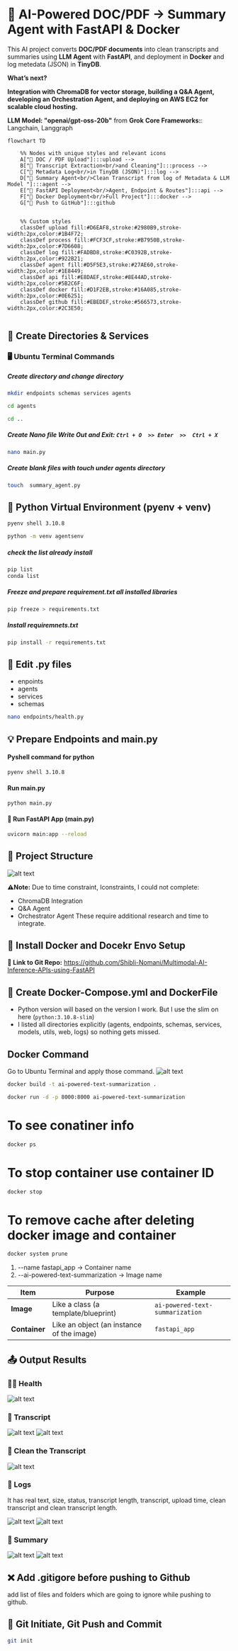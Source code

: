 #  🤖 AI-Powered DOC/PDF → Summary Agent with FastAPI & Docker
This AI project converts **DOC/PDF documents** into clean transcripts and summaries using  **LLM Agent** with **FastAPI**, and deployment in **Docker** and log metedata (JSON) in **TinyDB**.  

**What’s next?**

**Integration with ChromaDB for vector storage, building a Q&A Agent, developing an Orchestration Agent, and deploying on AWS EC2 for scalable cloud hosting.**

**LLM Model: "openai/gpt-oss-20b"** from **Grok**
**Core Frameworks:**: Langchain, Langgraph

```mermaid
flowchart TD

    %% Nodes with unique styles and relevant icons
    A["📄 DOC / PDF Upload"]:::upload --> 
    B["📝 Transcript Extraction<br/>and Cleaning"]:::process -->
    C["🧾 Metadata Log<br/>in TinyDB (JSON)"]:::log -->
    D["🧠 Summary Agent<br/>Clean Transcript from log of Metadata & LLM Model "]:::agent -->
    E["🚀 FastAPI Deployment<br/>Agent, Endpoint & Routes"]:::api -->
    F["🐳 Docker Deployment<br/>Full Project"]:::docker -->
    G["🔁 Push to GitHub"]:::github 
   

    %% Custom styles
    classDef upload fill:#D6EAF8,stroke:#2980B9,stroke-width:2px,color:#1B4F72;
    classDef process fill:#FCF3CF,stroke:#B7950B,stroke-width:2px,color:#7D6608;
    classDef log fill:#FADBD8,stroke:#C0392B,stroke-width:2px,color:#922B21;
    classDef agent fill:#D5F5E3,stroke:#27AE60,stroke-width:2px,color:#1E8449;
    classDef api fill:#E8DAEF,stroke:#8E44AD,stroke-width:2px,color:#5B2C6F;
    classDef docker fill:#D1F2EB,stroke:#16A085,stroke-width:2px,color:#0E6251;
    classDef github fill:#EBEDEF,stroke:#566573,stroke-width:2px,color:#2C3E50;


```
## 📂 Create Directories & Services

### 🖥️ Ubuntu Terminal Commands

##### Create directory and change directory
```sh
mkdir endpoints schemas services agents
```
```sh
cd agents
```
```sh
cd ..
```

##### Create Nano file Write Out and Exit: `Ctrl + O  >> Enter  >>  Ctrl + X`
```sh
nano main.py
```
##### Create blank files with touch under agents directory
```sh
touch  summary_agent.py 
```
## 🐍 Python Virtual Environment (pyenv + venv)
```sh
pyenv shell 3.10.8
```
```sh
python -m venv agentsenv
```

##### check the list already install
```sh
pip list
conda list
```
#####  Freeze and prepare requirement.txt all installed libraries
```sh
pip freeze > requirements.txt
```
##### Install requiremnets.txt
```sh
pip install -r requirements.txt
```

## 📝 Edit .py files

- enpoints
- agents
- services
- schemas

```sh
nano endpoints/health.py
```
## 💡 Prepare Endpoints and main.py

#### Pyshell command for python
```sh
pyenv shell 3.10.8 
```
#### Run main.py
```sh
python main.py
```
#### 🚀 Run FastAPI App (main.py)
```sh
uvicorn main:app --reload
```
## 📁 Project Structure

![alt text](screenshots/workflow.png)


**⚠️Note:** Due to time constraint, Iconstraints, I could not complete:

- ChromaDB Integration
- Q&A Agent
- Orchestrator Agent
These require additional research and time to integrate.

## 🐳 Install Docker and Docekr Envo Setup

**📌 Link to Git Repo:** https://github.com/Shibli-Nomani/Multimodal-AI-Inference-APIs-using-FastAPI

## 🐳 Create Docker-Compose.yml and DockerFile
- Python version will based on the version I work. But I use the slim on here (`python:3.10.8-slim`)
- I listed all directories explicitly (agents, endpoints, schemas, services, models, utils, web, logs) so nothing gets missed.

## Docker Command

Go to Ubuntu Terminal and apply those command.
![alt text](screenshots/image-01.png)

```sh
docker build -t ai-powered-text-summarization . 
```
```sh
docker run -d -p 8000:8000 ai-powered-text-summarization
```
# To see conatiner info
```sh
docker ps
```
# To stop container use container ID
```sh
docker stop
```
# To remove cache after deleting docker image and container
```sh
docker system prune

```

1. --name fastapi_app → Container name
2. --ai-powered-text-summarization → Image name

| Item          | Purpose                                   | Example                         |
| ------------- | ----------------------------------------- | ------------------------------- |
| **Image**     | Like a class (a template/blueprint)       | `ai-powered-text-summarization` |
| **Container** | Like an object (an instance of the image) | `fastapi_app`                   |

## 📤 Output Results

### 🧑‍⚕️ Health  
![alt text](screenshots/image-02.png)

### 📜 Transcript

![alt text](screenshots/image-03.png)
![alt text](screenshots/image-04.png)

### 🧹 Clean the Transcript 
![alt text](screenshots/image-05.png)

### 📁 Logs 
It has real text, size, status, transcript length, transcript, upload time, clean transcript and clean transcript length.

![alt text](screenshots/image-06.png)
![alt text](screenshots/image-07.png)

### 📝 Summary

![alt text](screenshots/image-08.png)
![alt text](screenshots/image-09.png)

## ❌ Add .gitigore before pushing to Github
add list of files and folders which are going to ignore while pushing to github.

## 🐙 Git Initiate, Git Push and Commit
```sh
git init
```

